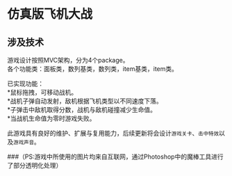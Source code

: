 仿真版飞机大战
====
涉及技术
-----
游戏设计按照MVC架构，分为4个package。<br>
各个功能类：面板类，数列基类，数列类，item基类，item类。

已实现功能：<br>
*鼠标拖拽，可移动战机。<br>
*战机子弹自动发射，敌机根据飞机类型以不同速度下落。<br>
*子弹击中敌机取得分数，战机与敌机碰撞减少生命值。<br>
*当战机生命值为零时游戏失败。<br>

此游戏具有良好的维护、扩展与复用能力，后续更新将会设计`游戏关卡`、`击中特效`以及`游戏声音`。<br>

###（PS:游戏中所使用的图片均来自互联网，通过Photoshop中的魔棒工具进行了部分透明化处理）

